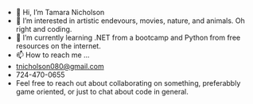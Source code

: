 - 👋 Hi, I’m Tamara Nicholson
- 👀 I’m interested in artistic endevours, movies, nature, and animals. Oh right and coding. 
- 🌱 I’m currently learning .NET from a bootcamp and Python from free resources on the internet. 
- 📫 How to reach me ...
- tnicholson080@gmail.com
- 724-470-0655
- Feel free to reach out about collaborating on something, preferabbly game oriented, or just to chat about code in general. 

<!---
tnicholson080/tnicholson080 is a ✨ special ✨ repository because its `README.md` (this file) appears on your GitHub profile.
You can click the Preview link to take a look at your changes.
--->
